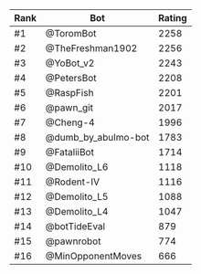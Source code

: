 Rank|Bot|Rating
---|---|---
#1|@ToromBot|2258
#2|@TheFreshman1902|2256
#3|@YoBot_v2|2243
#4|@PetersBot|2208
#5|@RaspFish|2201
#6|@pawn_git|2017
#7|@Cheng-4|1996
#8|@dumb_by_abulmo-bot|1783
#9|@FataliiBot|1714
#10|@Demolito_L6|1118
#11|@Rodent-IV|1116
#12|@Demolito_L5|1088
#13|@Demolito_L4|1047
#14|@botTideEval|879
#15|@pawnrobot|774
#16|@MinOpponentMoves|666

